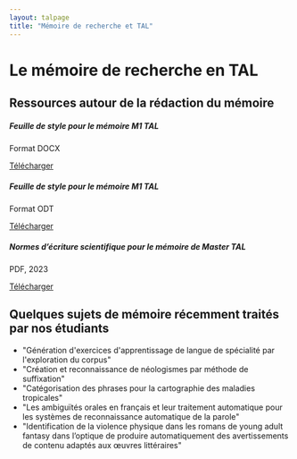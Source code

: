 ```yaml
---
layout: talpage
title: "Mémoire de recherche et TAL"
---
```


# Le mémoire de recherche en TAL

## Ressources autour de la rédaction du mémoire

<div class="card-deck">

<div class="card">
  <div class="card-body">
    <h5 class="card-title">Feuille de style pour le mémoire M1 TAL</h5>
    <p class="card-text">Format DOCX</p>
    <a class="btn btn-primary" href="/assets/fichiers/Feuille-de-style-memoire-TAL.docx" target="_blank">Télécharger</a>
  </div>
</div>

<div class="card">
  <div class="card-body">
    <h5 class="card-title">Feuille de style pour le mémoire M1 TAL</h5>
    <p class="card-text">Format ODT</p>
    <a class="btn btn-success" href="/assets/fichiers/Feuille-de-style-memoire-TAL.odt" target="_blank">Télécharger</a>
  </div>
</div>

<div class="card">
  <div class="card-body">
    <h5 class="card-title">Normes d’écriture scientifique pour le mémoire de Master TAL</h5>
    <p class="card-text">PDF, 2023</p>
    <a class="btn btn-warning" href="/assets/fichiers/Normes-memoire-2023.pdf" target="_blank">Télécharger</a>
  </div>
</div>

</div>


## Quelques sujets de mémoire récemment traités par nos étudiants

<ul class="list-group w-100">
		<li class="list-group-item">"Génération d'exercices d'apprentissage de langue de spécialité par l'exploration du corpus"</li>
		<li class="list-group-item">"Création et reconnaissance de néologismes par méthode de suffixation"</li>
		    <li class="list-group-item">"Catégorisation des phrases pour la cartographie des maladies tropicales"</li>
		    <li class="list-group-item">"Les ambiguïtés orales en français et leur traitement automatique pour les systèmes de reconnaissance automatique de la parole"</li>
		    <li class="list-group-item">"Identification de la violence 
physique dans les romans de young adult fantasy dans l’optique de 
produire automatiquement des avertissements de contenu adaptés aux 
œuvres littéraires"</li>

</ul>
